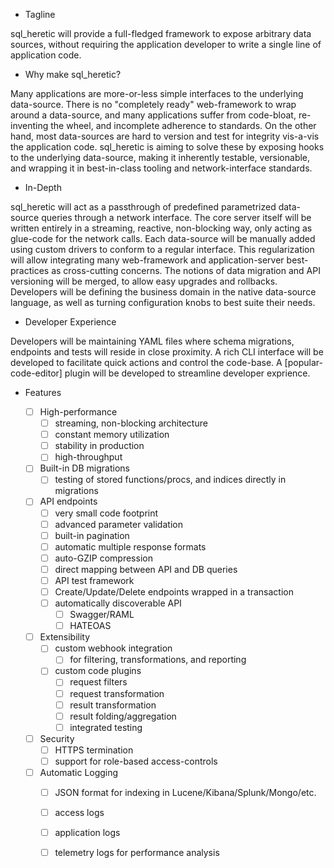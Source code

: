 * Tagline

sql_heretic will provide a full-fledged framework to expose arbitrary data sources, 
without requiring the application developer to write a single line of application code.

* Why make sql_heretic?

Many applications are more-or-less simple interfaces to the underlying data-source.
There is no "completely ready" web-framework to wrap around a data-source, and many 
applications suffer from code-bloat, re-inventing the wheel, and incomplete adherence
to standards. On the other hand, most data-sources are hard to version and test for 
integrity vis-a-vis the application code. sql_heretic is aiming to solve these by exposing 
hooks to the underlying data-source, making it inherently testable, versionable, and 
wrapping it in best-in-class tooling and network-interface standards.

* In-Depth

sql_heretic will act as a passthrough of predefined parametrized data-source queries 
through a network interface. The core server itself will be written entirely in a 
streaming, reactive, non-blocking way, only acting as glue-code for the network calls. 
Each data-source will be manually added using custom drivers to conform to a regular 
interface. This regularization will allow integrating many web-framework and 
application-server best-practices as cross-cutting concerns. The notions of data 
migration and API versioning will be merged, to allow easy upgrades and rollbacks. 
Developers will be defining the business domain in the native data-source language, 
as well as turning configuration knobs to best suite their needs.

* Developer Experience

Developers will be maintaining YAML files where schema migrations, endpoints and tests 
will reside in close proximity. A rich CLI interface will be developed to facilitate 
quick actions and control the code-base. A [popular-code-editor] plugin will be developed
to streamline developer exprience.

* Features

	- [ ] High-performance
		- [ ] streaming, non-blocking architecture
		- [ ] constant memory utilization
		- [ ] stability in production
		- [ ] high-throughput
	- [ ] Built-in DB migrations
		- [ ] testing of stored functions/procs, and indices directly in migrations
	- [ ] API endpoints
		- [ ] very small code footprint
		- [ ] advanced parameter validation
		- [ ] built-in pagination
		- [ ] automatic multiple response formats
		- [ ] auto-GZIP compression
		- [ ] direct mapping between API and DB queries
		- [ ] API test framework
		- [ ] Create/Update/Delete endpoints wrapped in a transaction
		- [ ] automatically discoverable API
			- [ ] Swagger/RAML
			- [ ] HATEOAS
	- [ ] Extensibility
		- [ ] custom webhook integration
			- [ ] for filtering, transformations, and reporting
		- [ ] custom code plugins
			- [ ] request filters
			- [ ] request transformation
			- [ ] result transformation
			- [ ] result folding/aggregation
			- [ ] integrated testing
	- [ ] Security
		- [ ] HTTPS termination
		- [ ] support for role-based access-controls
	- [ ] Automatic Logging
		- [ ] JSON format for indexing in Lucene/Kibana/Splunk/Mongo/etc.
		- [ ] access logs
		- [ ] application logs
		- [ ] telemetry logs for performance analysis

